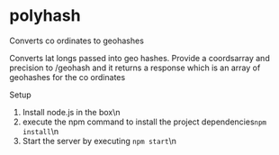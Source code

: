 # polyhash
Converts co ordinates to geohashes

Converts lat longs passed into geo hashes. Provide a coordsarray and precision to /geohash and it returns a response which is an array of geohashes for the co ordinates

Setup
1. Install node.js in the box\n
2. execute the npm command to install the project dependencies<code>npm install</code>\n
3. Start the server by executing <code>npm start</code>\n
